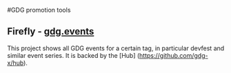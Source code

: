 #GDG promotion tools

## Firefly - [gdg.events](http://gdg.events)
This project shows all GDG events for a certain tag, in particular devfest and similar event series.
It is backed by the [Hub] (https://github.com/gdg-x/hub).
